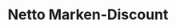 ---
title: "Netto Marken-Discount"
url: /erfurt/netto-marken-discount-geibelstrasse/
shop: Supermarkt
---